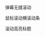 弹幕无缝滚动
<demo src="./components/BulletScreen.vue" desc="" ></demo>

鼠标滚动横滚动条
<demo src="./components/ScrollOfHorizontal.vue" desc="" ></demo>

滚动高亮标题
<demo src="./components/ScrollOfHightlight.vue" desc="" ></demo>
